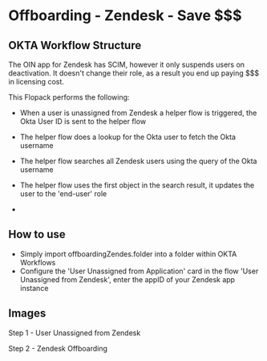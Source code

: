 # Offboarding - Zendesk - Save $$$

## OKTA Workflow Structure

The OIN app for Zendesk has SCIM, however it only suspends users on deactivation. It doesn't change their role, as a result you end up paying $$$ in licensing cost.


This Flopack performs the following:
- When a user is unassigned from Zendesk a helper flow is triggered, the Okta User ID is sent to the helper flow
 - The helper flow does a lookup for the Okta user to fetch the Okta username
  - The helper flow searches all Zendesk users using the query of the Okta username
   - The helper flow uses the first object in the search result, it updates the user to the 'end-user' role

- 

## How to use

- Simply import offboardingZendes.folder into a folder within OKTA Workflows
- Configure the 'User Unassigned from Application' card in the flow 'User Unassigned from Zendesk', enter the appID of your Zendesk app instance

## Images
Step 1 - User Unassigned from Zendesk


Step 2 - Zendesk Offboarding

